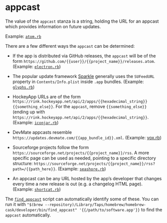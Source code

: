 # appcast

The value of the `appcast` stanza is a string, holding the URL for an appcast which provides information on future updates.

Example: [`atom.rb`](https://github.com/Homebrew/homebrew-cask/blob/4d5a2dd2376f42c726148cfccaefe839f21e42ab/Casks/atom.rb#L7L8)

There are a few different ways the `appcast` can be determined:

 * If the app is distributed via GitHub releases, the `appcast` will be of the form `https://github.com/{{user}}/{{project_name}}/releases.atom`. (Example: [`electron.rb`](https://github.com/Homebrew/homebrew-cask/blob/14f8510e4466f1409feb0de4a309c21f5395aefe/Casks/electron.rb#L7L8))

 * The popular update framework [Sparkle](https://sparkle-project.org/) generally uses the `SUFeedURL` property in `Contents/Info.plist` inside `.app` bundles. (Example: [`glyphs.rb`](https://github.com/Homebrew/homebrew-cask/blob/e7cb7464e58b01b641da64f6016761411fbaef12/Casks/glyphs.rb#L6L7))

* HockeyApp URLs are of the form `https://rink.hockeyapp.net/api/2/apps/{{hexadecimal_string}}{{something_else}}`. For the `appcast`, remove `{{something_else}}` (ending up with `https://rink.hockeyapp.net/api/2/apps/{{hexadecimal_string}}`. (Example: [`iconjar.rb`](https://github.com/Homebrew/homebrew-cask/blob/190c98214e699be43f00ab91780d9184a96c7525/Casks/iconjar.rb#L7L8))

* DevMate appcasts resemble `https://updates.devmate.com/{{app_bundle_id}}.xml`. (Example: [vox.rb](https://github.com/Homebrew/homebrew-cask/blob/e705f44d58ca093d478f8bb07b6d3aa83ba2fce4/Casks/vox.rb#L7L8))

* Sourceforge projects follow the form `https://sourceforge.net/projects/{{project_name}}/rss`. A more specific page can be used as needed, pointing to a specific directory structure: `https://sourceforge.net/projects/{{project_name}}/rss?path=/{{path_here}}`. (Example: [`seashore.rb`](https://github.com/Homebrew/homebrew-cask/blob/60531a2812005dd5f17dc92f3ce7419af3c5d019/Casks/seashore.rb#L6L7))

* An appcast can be any URL hosted by the app’s developer that changes every time a new release is out (e.g. a changelog HTML page). (Example: [`shortcat.rb`](https://github.com/Homebrew/homebrew-cask/blob/60531a2812005dd5f17dc92f3ce7419af3c5d019/Casks/shortcat.rb#L6L7))

The [`find_appcast`](https://github.com/Homebrew/homebrew-cask/blob/master/developer/bin/find_appcast) script can automatically identify some of these. You can run it with `"$(brew --repository)/Library/Taps/homebrew/homebrew-cask/developer/bin/find_appcast" '{{/path/to/software.app'}}` to find the `appcast` automatically.
